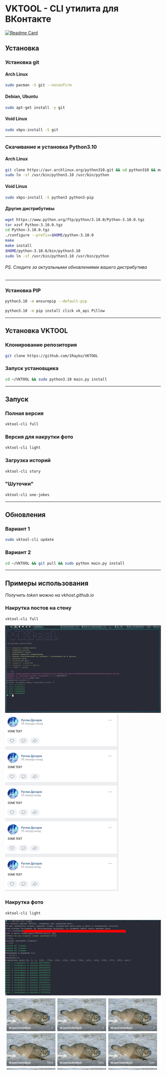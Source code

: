 # VKTOOL - CLI утилита для ВКонтакте

[![Readme Card](https://github-readme-stats.vercel.app/api/pin/?username=1Rayko&repo=VKTOOL&show_icons=true&theme=dark)](https://github.com/kotik06/VKTOOL)

## Установка

### Установка git
#### Arch Linux
```bash
sudo pacman -S git --noconfirm
```
#### Debian, Ubuntu
```bash
sudo apt-get install -y git
```
#### Void Linux
```bash
sudo xbps-install -S git
```
---
### Скачивание и установка Python3.10

#### Arch Linux
```bash
git clone https://aur.archlinux.org/python310.git && cd python310 && makepkg -si
sudo ln -sf /usr/bin/python3.10 /usr/bin/python
```
#### Void Linux
```bash
sudo xbps-install -S python3 python3-pip
```
#### Другие дистрибутивы
```bash
wget https://www.python.org/ftp/python/3.10.0/Python-3.10.0.tgz 
tar xzvf Python-3.10.0.tgz 
cd Python-3.10.0.tgz 
./configure --prefix=$HOME/python-3.10.0
make
make install
$HOME/python-3.10.0/bin/python3.10
sudo ln -sf /usr/bin/python3.10 /usr/bin/python
```
###### *PS. Следите за актуальными обновлениями вашего дистрибутива*
---
### Установка PIP
```bash
python3.10 -m ensurepip --default-pip
```
```bash
python3.10 -m pip install click vk_api Pillow
```
---
## Установка VKTOOL
### Клонирование репозитория
```bash
git clone https://github.com/1Rayko/VKTOOL 
```
### Запуск установщика
```bash
cd ~/VKTOOL && sudo python3.10 main.py install
```
---
## Запуск

### Полная версия
```bash
vktool-cli full
```
### Версия для накрутки фото
```bash
vktool-cli light
```
### Загрузка историй
```bash 
vktool-cli story
```
### "Шуточки"
```bash
vktool-cli one-jokes
```
---
## Обновления
### Вариант 1
```bash
sudo vktool-cli update
```
### Вариант 2 
```bash
cd ~/VKTOOL && git pull && sudo python main.py install
```
---
## Примеры использования
*Получить token можно на vkhost.github.io*
### Накрутка постов на стену
```bash
vktool-cli full
```
![Alt text](https://github.com/1Rayko/VKTOOL/blob/master/img/5.png)
![Alt text](https://github.com/1Rayko/VKTOOL/blob/master/img/6.png)

### Накрутка фото
```bash
vktool-cli light
```
![Alt text](https://github.com/1Rayko/VKTOOL/blob/master/img/7.png)
![Alt text](https://github.com/1Rayko/VKTOOL/blob/master/img/8.png)








